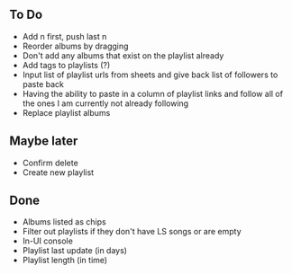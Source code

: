 ## To Do

-   Add n first, push last n
-   Reorder albums by dragging
-   Don't add any albums that exist on the playlist already
-   Add tags to playlists (?)
-   Input list of playlist urls from sheets and give back list of followers to paste back
-   Having the ability to paste in a column of playlist links and follow all of the ones I am currently not already following
-   Replace playlist albums

## Maybe later

-   Confirm delete
-   Create new playlist

## Done

-   Albums listed as chips
-   Filter out playlists if they don't have LS songs or are empty
-   In-UI console
-   Playlist last update (in days)
-   Playlist length (in time)
